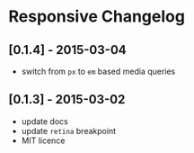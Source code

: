 # Responsive Changelog

## [0.1.4] - 2015-03-04

* switch from `px` to `em` based media queries

## [0.1.3] - 2015-03-02

* update docs
* update `retina` breakpoint
* MIT licence
